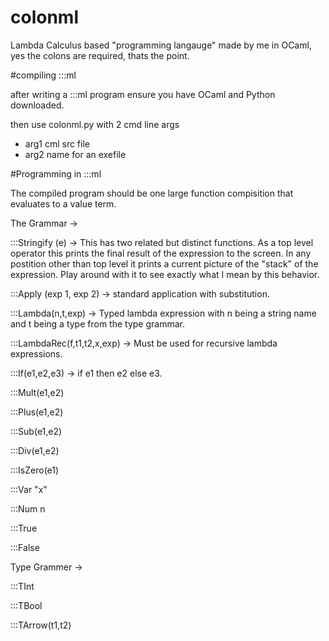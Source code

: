 # colonml
Lambda Calculus based "programming langauge" made by me in OCaml, yes the colons are required, thats the point.

#compiling :::ml

after writing a :::ml program ensure you have OCaml and Python downloaded.

then use colonml.py with 2 cmd line args
  - arg1 cml src file
  - arg2 name for an exefile


#Programming in :::ml

The compiled program should be one large function compisition that evaluates to a value term.

The Grammar ->

:::Stringify (e) -> This has two related but distinct functions. As a top level operator this prints the final
					result of the expression to the screen. In any postition other than top level it prints a
					current picture of the "stack" of the expression. Play around with it to see exactly what I
					mean by this behavior.

:::Apply (exp 1, exp 2) -> standard application with substitution.

:::Lambda(n,t,exp) -> Typed lambda expression with n being a string name and t being a type from the type grammar.

:::LambdaRec(f,t1,t2,x,exp) -> Must be used for recursive lambda expressions.

:::If(e1,e2,e3) -> if e1 then e2 else e3.

:::Mult(e1,e2)

:::Plus(e1,e2)

:::Sub(e1,e2)

:::Div(e1,e2)

:::IsZero(e1)

:::Var "x"

:::Num n

:::True

:::False

Type Grammer ->

:::TInt

:::TBool

:::TArrow(t1,t2)







